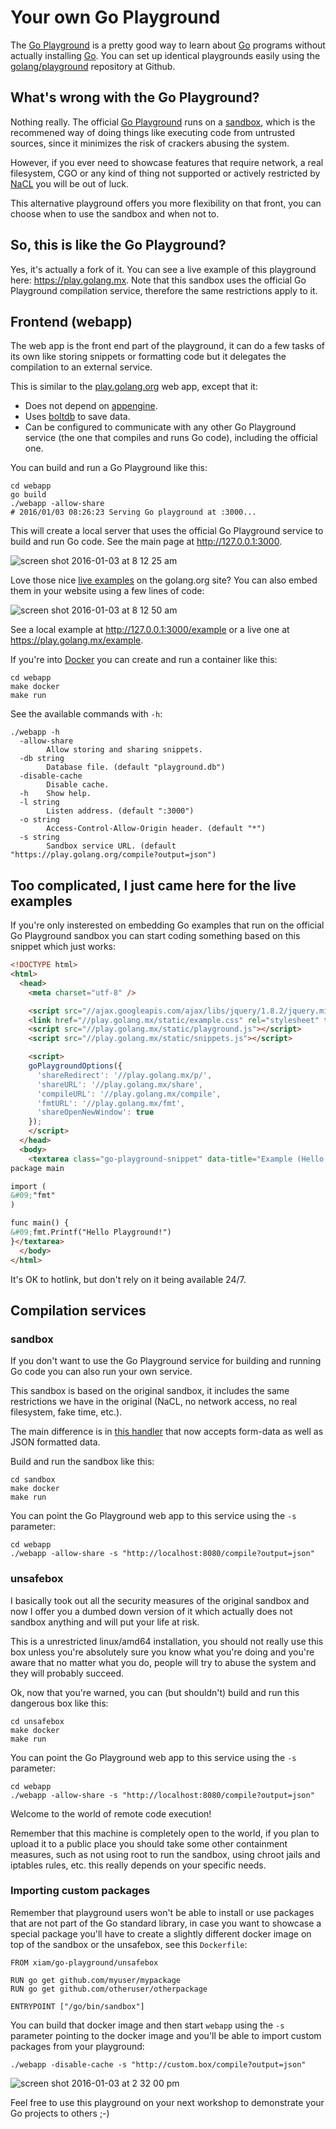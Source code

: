 # Your own Go Playground

The [Go Playground][2] is a pretty good way to learn about [Go][1] programs
without actually installing [Go][1]. You can set up identical playgrounds
easily using the [golang/playground][3] repository at Github.

## What's wrong with the Go Playground?

Nothing really. The official [Go Playground][1] runs on a [sandbox][5], which
is the recommened way of doing things like executing code from untrusted
sources, since it minimizes the risk of crackers abusing the system.

However, if you ever need to showcase features that require network, a real
filesystem, CGO or any kind of thing not supported or actively restricted by
[NaCL](https://developer.chrome.com/native-client) you will be out of luck.

This alternative playground offers you more flexibility on that front, you can
choose when to use the sandbox and when not to.

## So, this is like the Go Playground?

Yes, it's actually a fork of it. You can see a live example of this playground
here: https://play.golang.mx. Note that this sandbox uses the official Go
Playground compilation service, therefore the same restrictions apply to it.

## Frontend (webapp)

The web app is the front end part of the playground, it can do a few tasks of
its own like storing snippets or formatting code but it delegates the
compilation to an external service.

This is similar to the
[play.golang.org](https://github.com/golang/playground/tree/master/app) web
app, except that it:

* Does not depend on [appengine](https://cloud.google.com/appengine/docs/go/reference).
* Uses [boltdb](https://github.com/boltdb/bolt) to save data.
* Can be configured to communicate with any other Go Playground service (the
  one that compiles and runs Go code), including the official one.

You can build and run a Go Playground like this:

```
cd webapp
go build
./webapp -allow-share
# 2016/01/03 08:26:23 Serving Go playground at :3000...
```

This will create a local server that uses the official Go Playground service to
build and run Go code. See the main page at http://127.0.0.1:3000.

![screen shot 2016-01-03 at 8 12 25 am](https://cloud.githubusercontent.com/assets/385670/12079146/1de8c24a-b1f4-11e5-87b9-10f0a22054e5.png)

Love those nice [live
examples](https://golang.org/pkg/strings/#example_Contains) on the golang.org
site? You can also embed them in your website using a few lines of code:

![screen shot 2016-01-03 at 8 12 50 am](https://cloud.githubusercontent.com/assets/385670/12079219/9fd19f14-b1f6-11e5-949e-f36561a7f0ff.png)

See a local example at http://127.0.0.1:3000/example or a live one at
https://play.golang.mx/example.

If you're into [Docker][4] you can create and run a container like this:

```
cd webapp
make docker
make run
```

See the available commands with `-h`:

```
./webapp -h
  -allow-share
        Allow storing and sharing snippets.
  -db string
        Database file. (default "playground.db")
  -disable-cache
        Disable cache.
  -h    Show help.
  -l string
        Listen address. (default ":3000")
  -o string
        Access-Control-Allow-Origin header. (default "*")
  -s string
        Sandbox service URL. (default "https://play.golang.org/compile?output=json")
```

## Too complicated, I just came here for the live examples

If you're only insterested on embedding Go examples that run on the official Go
Playground sandbox you can start coding something based on this snippet which
just works:

```html
<!DOCTYPE html>
<html>
  <head>
    <meta charset="utf-8" />

    <script src="//ajax.googleapis.com/ajax/libs/jquery/1.8.2/jquery.min.js"></script>
    <link href="//play.golang.mx/static/example.css" rel="stylesheet" type="text/css" />
    <script src="//play.golang.mx/static/playground.js"></script>
    <script src="//play.golang.mx/static/snippets.js"></script>

    <script>
    goPlaygroundOptions({
      'shareRedirect': '//play.golang.mx/p/',
      'shareURL': '//play.golang.mx/share',
      'compileURL': '//play.golang.mx/compile',
      'fmtURL': '//play.golang.mx/fmt',
      'shareOpenNewWindow': true
    });
    </script>
  </head>
  <body>
    <textarea class="go-playground-snippet" data-title="Example (Hello Playground!)">
package main

import (
&#09;"fmt"
)

func main() {
&#09;fmt.Printf("Hello Playground!")
}</textarea>
  </body>
</html>
```

It's OK to hotlink, but don't rely on it being available 24/7.

## Compilation services

### sandbox

If you don't want to use the Go Playground service for building and running Go
code you can also run your own service.

This sandbox is based on the original sandbox, it includes the same
restrictions we have in the original (NaCL, no network access, no real
filesystem, fake time, etc.).

The main difference is in [this
handler](https://github.com/xiam/go-playground/blob/62d009ae93973b450ac72d52d78bbab780803090/sandbox/sandbox.go#L51)
that now accepts form-data as well as JSON formatted data.

Build and run the sandbox like this:

```
cd sandbox
make docker
make run
```

You can point the Go Playground web app to this service using the `-s`
parameter:

```
cd webapp
./webapp -allow-share -s "http://localhost:8080/compile?output=json"
```

### unsafebox

I basically took out all the security measures of the original sandbox and now
I offer you a dumbed down version of it which actually does not sandbox
anything and will put your life at risk.

This is a unrestricted linux/amd64 installation, you should not really use this
box unless you're absolutely sure you know what you're doing and you're aware
that no matter what you do, people will try to abuse the system and they will
probably succeed.

Ok, now that you're warned, you can (but shouldn't) build and run this
dangerous box like this:

```
cd unsafebox
make docker
make run
```

You can point the Go Playground web app to this service using the `-s`
parameter:

```
cd webapp
./webapp -allow-share -s "http://localhost:8080/compile?output=json"
```

Welcome to the world of remote code execution!

Remember that this machine is completely open to the world, if you plan to
upload it to a public place you should take some other containment measures,
such as not using root to run the sandbox, using chroot jails and iptables
rules, etc. this really depends on your specific needs.

### Importing custom packages

Remember that playground users won't be able to install or use packages that
are not part of the Go standard library, in case you want to showcase a special
package you'll have to create a slightly different docker image on top of the
sandbox or the unsafebox, see this `Dockerfile`:

```
FROM xiam/go-playground/unsafebox

RUN go get github.com/myuser/mypackage
RUN go get github.com/otheruser/otherpackage

ENTRYPOINT ["/go/bin/sandbox"]
```

You can build that docker image and then start `webapp` using the `-s`
parameter pointing to the docker image and you'll be able to import custom
packages from your playground:

```
./webapp -disable-cache -s "http://custom.box/compile?output=json"
```

![screen shot 2016-01-03 at 2 32 00 pm](https://cloud.githubusercontent.com/assets/385670/12080650/d6037186-b226-11e5-8bd1-3b98627a1e03.png)

Feel free to use this playground on your next workshop to demonstrate your Go
projects to others ;-)

[1]: https://www.golang.org/
[2]: https://play.golang.org/
[3]: https://github.com/golang/playground
[4]: https://www.docker.com/
[5]: https://en.wikipedia.org/wiki/Sandbox_(computer_security)
